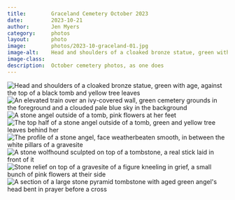 ```yaml
---
title:        Graceland Cemetery October 2023
date:         2023-10-21
author:       Jen Myers
category:     photos
layout:       photo
image:        photos/2023-10-graceland-01.jpg
image-alt:    Head and shoulders of a cloaked bronze statue, green with age, against the top of a black tomb and yellow tree leaves
image-class:
description:  October cemetery photos, as one does
---
```


<div><img alt="Head and shoulders of a cloaked bronze statue, green with age, against the top of a black tomb and yellow tree leaves" src="{{ site.baseurl }}/images/photos/2023-10-graceland-01.jpg" /></div>
<div><img alt="An elevated train over an ivy-covered wall, green cemetery grounds in the foreground and a clouded pale blue sky in the background" src="{{ site.baseurl }}/images/photos/2023-10-graceland-02.jpg" /></div>
<div><img alt="A stone angel outside of a tomb, pink flowers at her feet" class="vert" src="{{ site.baseurl }}/images/photos/2023-10-graceland-03.jpg" /></div>
<div><img alt="The top half of a stone angel outside of a tomb, green and yellow tree leaves behind her" src="{{ site.baseurl }}/images/photos/2023-10-graceland-04.jpg" /></div>
<div><img alt="The profile of a stone angel, face weatherbeaten smooth, in between the white pillars of a gravesite" src="{{ site.baseurl }}/images/photos/2023-10-graceland-05.jpg" /></div>
<div><img alt="A stone wolfhound sculpted on top of a tombstone, a real stick laid in front of it" src="{{ site.baseurl }}/images/photos/2023-10-graceland-06.jpg" /></div>
<div><img alt="Stone relief on top of a gravesite of a figure kneeling in grief, a small bunch of pink flowers at their side" src="{{ site.baseurl }}/images/photos/2023-10-graceland-07.jpg" /></div>
<div><img alt="A section of a large stone pyramid tombstone with aged green angel's head bent in prayer before a cross" src="{{ site.baseurl }}/images/photos/2023-10-graceland-08.jpg" /></div>
